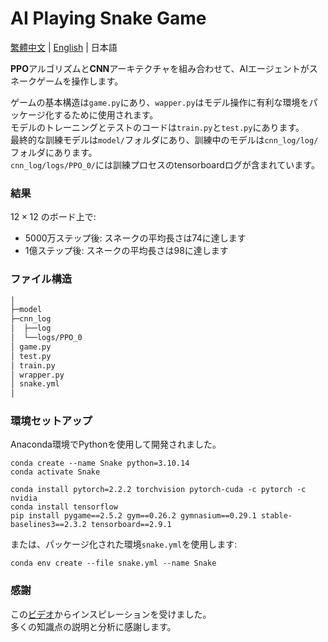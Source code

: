 # AI Playing Snake Game

[繁體中文](README_CHINESE.md) | [English](README.md) | 日本語

**PPO**アルゴリズムと**CNN**アーキテクチャを組み合わせて、AIエージェントがスネークゲームを操作します。

ゲームの基本構造は`game.py`にあり、`wapper.py`はモデル操作に有利な環境をパッケージ化するために使用されます。\
モデルのトレーニングとテストのコードは`train.py`と`test.py`にあります。\
最終的な訓練モデルは`model/`フォルダにあり、訓練中のモデルは`cnn_log/log/`フォルダにあります。\
`cnn_log/logs/PPO_0/`には訓練プロセスのtensorboardログが含まれています。

### 結果

$12×12$ のボード上で:
- 5000万ステップ後: スネークの平均長さは74に達します
- 1億ステップ後: スネークの平均長さは98に達します

### ファイル構造

```bash
│
├─model
├─cnn_log
│  ├──log
│  └──logs/PPO_0
│ game.py
│ test.py
│ train.py
│ wrapper.py
│ snake.yml
│
```

### 環境セットアップ

Anaconda環境でPythonを使用して開発されました。

```bash!
conda create --name Snake python=3.10.14
conda activate Snake
```

```bash!
conda install pytorch=2.2.2 torchvision pytorch-cuda -c pytorch -c nvidia
conda install tensorflow
pip install pygame==2.5.2 gym==0.26.2 gymnasium==0.29.1 stable-baselines3==2.3.2 tensorboard==2.9.1
```

または、パッケージ化された環境`snake.yml`を使用します:

```bash!
conda env create --file snake.yml --name Snake
```

### 感謝
この[ビデオ](https://www.youtube.com/watch?v=jTVMxJBtmFs)からインスピレーションを受けました。\
多くの知識点の説明と分析に感謝します。

